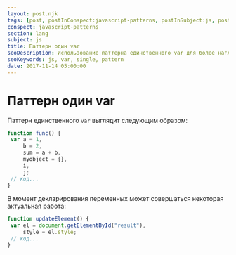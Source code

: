 ```yaml
---
layout: post.njk
tags: [post, postInConspect:javascript-patterns, postInSubject:js, postInSection:lang]
conspect: javascript-patterns
section: lang
subject: js
title: Паттерн один var
seoDescription: Использование паттерна единственного var для более наглядного и менее многословного объявления переменных.
seoKeywords: js, var, single, pattern
date: 2017-11-14 05:00:00
---
```

# Паттерн один var

Паттерн единственного `var` выглядит следующим образом:

```js
function func() {
 var a = 1,
     b = 2,
     sum = a + b,
     myobject = {},
     i,
     j;
 // код...
}
```

В момент декларирования переменных может совершаться некоторая актуальная работа:

```js
function updateElement() {
 var el = document.getElementById("result"),
     style = el.style;
 // код...
}
```